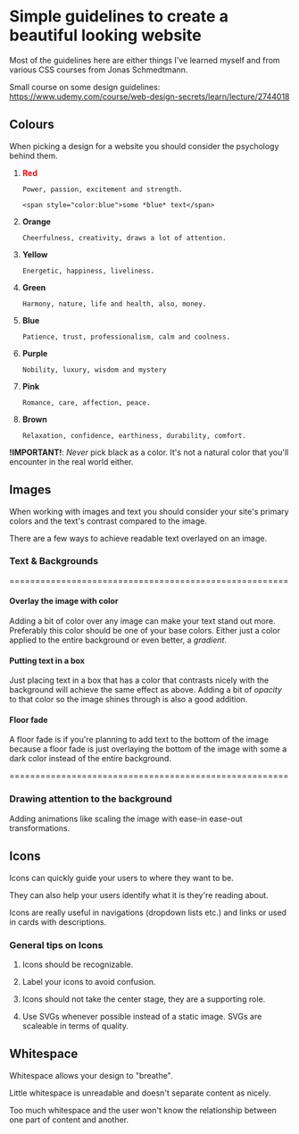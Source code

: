# Simple guidelines to create a beautiful looking website

Most of the guidelines here are either things I've learned myself and from various CSS courses from Jonas Schmedtmann.

Small course on some design guidelines: https://www.udemy.com/course/web-design-secrets/learn/lecture/2744018

## Colours

When picking a design for a website you should consider the psychology behind them.

1.  <span style="color:red">**Red**</span>

        Power, passion, excitement and strength.

        <span style="color:blue">some *blue* text</span>

2.  **Orange**

        Cheerfulness, creativity, draws a lot of attention.

3.  **Yellow**

        Energetic, happiness, liveliness.

4.  **Green**

        Harmony, nature, life and health, also, money.

5.  **Blue**

        Patience, trust, professionalism, calm and coolness.

6.  **Purple**

        Nobility, luxury, wisdom and mystery

7.  **Pink**

        Romance, care, affection, peace.

8.  **Brown**

        Relaxation, confidence, earthiness, durability, comfort.

**!IMPORTANT!**: _Never_ pick black as a color. It's not a natural color that you'll encounter in the real world either.

## Images

When working with images and text you should consider your site's primary colors and
the text's contrast compared to the image.

There are a few ways to achieve readable text overlayed on an image.

### Text & Backgrounds

======================================================

#### Overlay the image with color

Adding a bit of color over any image can make your text stand out more. Preferably this color should be one of your base colors.
Either just a color applied to the entire background or even better, a _gradient_.

#### Putting text in a box

Just placing text in a box that has a color that contrasts nicely with the background will achieve the same effect as above.
Adding a bit of _opacity_ to that color so the image shines through is also a good addition.

#### Floor fade

A floor fade is if you're planning to add text to the bottom of the image because a floor fade is just overlaying the bottom of the image with some a dark color instead of the entire background.

======================================================

### Drawing attention to the background

Adding animations like scaling the image with ease-in ease-out transformations.

## Icons

Icons can quickly guide your users to where they want to be.

They can also help your users identify what it is they're reading about.

Icons are really useful in navigations (dropdown lists etc.) and links or used in cards with descriptions.

### General tips on Icons

1. Icons should be recognizable.

2. Label your icons to avoid confusion.

3. Icons should not take the center stage, they are a supporting role.

4. Use SVGs whenever possible instead of a static image. SVGs are scaleable in terms of quality.

## Whitespace

Whitespace allows your design to "breathe".

Little whitespace is unreadable and doesn't separate content as nicely.

Too much whitespace and the user won't know the relationship between one part of content and another.
